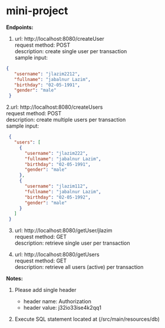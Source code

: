 # mini-project

**Endpoints:**<br/>
1.  url: http://localhost:8080/createUser<br/>
    request method: POST<br/>
    description: create single user per transaction<br/>
    sample input: <br/>
   ```json
   {
      "username": "jlazim2212",
      "fullname": "jabalnur Lazim",
      "birthday": "02-05-1991",
      "gender": "male"
    }
  ```
2.url: http://localhost:8080/createUsers<br/>
  request method: POST<br/>
  description: create multiple users per transaction<br/>
  sample input: <br/>
   ```json
    {
      "users": [
        {
          "username": "jlazim222",
          "fullname": "jabalnur Lazim",
          "birthday": "02-05-1991",
          "gender": "male"
        },
        {
          "username": "jlazim112",
          "fullname": "jabalnur Lazim",
          "birthday": "02-05-1992",
          "gender": "male"
        }
      ]
    }
```
3. url: http://localhost:8080/getUser/jlazim<br/>
   request method: GET<br/>
   description: retrieve single user per transaction<br/>
   
4. url: http://localhost:8080/getUsers<br/>
   request method: GET<br/>
   description: retrieve all users (active) per transaction<br/>

**Notes:** <br/>
1. Please add single header<br/>
    - header name: Authorization<br/>
    - header value: j32io33ise4k2qq1<br/>

2. Execute SQL statement located at (/src/main/resources/db)<br/>
    
